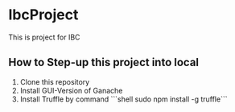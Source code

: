 # IbcProject
This is project for IBC
<h2>How to Step-up this project into local</h2>
<ol>
<li>Clone this repository</li>
<li>Install GUI-Version of Ganache</li>
<li>Install Truffle by command
    ```shell sudo npm install -g truffle```
</li>

</ol>